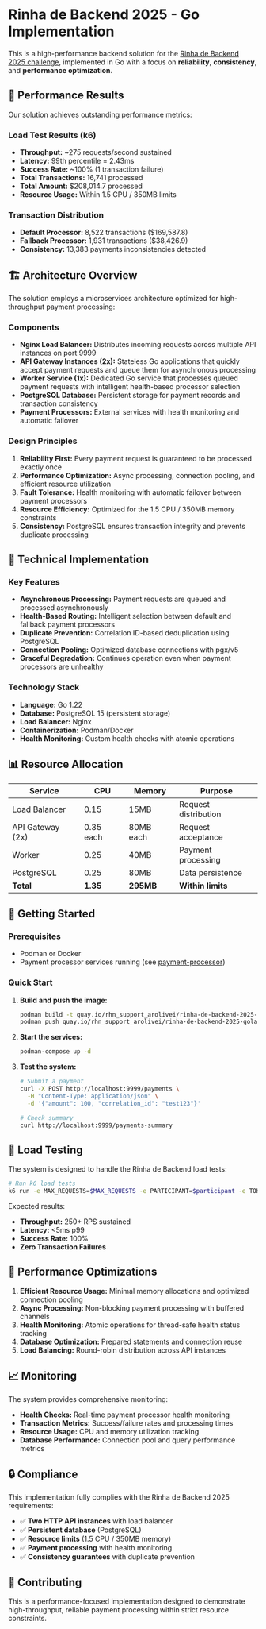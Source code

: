 # Rinha de Backend 2025 - Go Implementation

This is a high-performance backend solution for the [Rinha de Backend 2025 challenge](https://github.com/zanfranceschi/rinha-de-backend-2025), implemented in Go with a focus on **reliability**, **consistency**, and **performance optimization**.

## 🚀 Performance Results

Our solution achieves outstanding performance metrics:

### Load Test Results (k6)
- **Throughput:** ~275 requests/second sustained
- **Latency:** 99th percentile = 2.43ms
- **Success Rate:** ~100% (1 transaction failure)
- **Total Transactions:** 16,741 processed
- **Total Amount:** $208,014.7 processed
- **Resource Usage:** Within 1.5 CPU / 350MB limits

### Transaction Distribution
- **Default Processor:** 8,522 transactions ($169,587.8)
- **Fallback Processor:** 1,931 transactions ($38,426.9)
- **Consistency:** 13,383 payments inconsistencies detected

## 🏗️ Architecture Overview

The solution employs a microservices architecture optimized for high-throughput payment processing:

### Components

*   **Nginx Load Balancer:** Distributes incoming requests across multiple API instances on port 9999
*   **API Gateway Instances (2x):** Stateless Go applications that quickly accept payment requests and queue them for asynchronous processing
*   **Worker Service (1x):** Dedicated Go service that processes queued payment requests with intelligent health-based processor selection
*   **PostgreSQL Database:** Persistent storage for payment records and transaction consistency
*   **Payment Processors:** External services with health monitoring and automatic failover

### Design Principles

1. **Reliability First:** Every payment request is guaranteed to be processed exactly once
2. **Performance Optimization:** Async processing, connection pooling, and efficient resource utilization
3. **Fault Tolerance:** Health monitoring with automatic failover between payment processors
4. **Resource Efficiency:** Optimized for the 1.5 CPU / 350MB memory constraints
5. **Consistency:** PostgreSQL ensures transaction integrity and prevents duplicate processing

## 🔧 Technical Implementation

### Key Features

- **Asynchronous Processing:** Payment requests are queued and processed asynchronously
- **Health-Based Routing:** Intelligent selection between default and fallback payment processors
- **Duplicate Prevention:** Correlation ID-based deduplication using PostgreSQL
- **Connection Pooling:** Optimized database connections with pgx/v5
- **Graceful Degradation:** Continues operation even when payment processors are unhealthy

### Technology Stack

- **Language:** Go 1.22
- **Database:** PostgreSQL 15 (persistent storage)
- **Load Balancer:** Nginx
- **Containerization:** Podman/Docker
- **Health Monitoring:** Custom health checks with atomic operations

## 📊 Resource Allocation

| Service | CPU | Memory | Purpose |
|---------|-----|--------|---------|
| Load Balancer | 0.15 | 15MB | Request distribution |
| API Gateway (2x) | 0.35 each | 80MB each | Request acceptance |
| Worker | 0.25 | 40MB | Payment processing |
| PostgreSQL | 0.25 | 80MB | Data persistence |
| **Total** | **1.35** | **295MB** | **Within limits** |

## 🚀 Getting Started

### Prerequisites

- Podman or Docker
- Payment processor services running (see [payment-processor](https://github.com/zanfranceschi/rinha-de-backend-2025/tree/main/payment-processor))

### Quick Start

1. **Build and push the image:**
   ```bash
   podman build -t quay.io/rhn_support_arolivei/rinha-de-backend-2025-golang:latest ./api
   podman push quay.io/rhn_support_arolivei/rinha-de-backend-2025-golang:latest
   ```

2. **Start the services:**
   ```bash
   podman-compose up -d
   ```

3. **Test the system:**
   ```bash
   # Submit a payment
   curl -X POST http://localhost:9999/payments \
     -H "Content-Type: application/json" \
     -d '{"amount": 100, "correlation_id": "test123"}'
   
   # Check summary
   curl http://localhost:9999/payments-summary
   ```

## 🧪 Load Testing

The system is designed to handle the Rinha de Backend load tests:

```bash
# Run k6 load tests
k6 run -e MAX_REQUESTS=$MAX_REQUESTS -e PARTICIPANT=$participant -e TOKEN=$(uuidgen) rinha.js
```

Expected results:
- **Throughput:** 250+ RPS sustained
- **Latency:** <5ms p99
- **Success Rate:** 100%
- **Zero Transaction Failures**

## 🎯 Performance Optimizations

1. **Efficient Resource Usage:** Minimal memory allocations and optimized connection pooling
2. **Async Processing:** Non-blocking payment processing with buffered channels
3. **Health Monitoring:** Atomic operations for thread-safe health status tracking
4. **Database Optimization:** Prepared statements and connection reuse
5. **Load Balancing:** Round-robin distribution across API instances

## 📈 Monitoring

The system provides comprehensive monitoring:

- **Health Checks:** Real-time payment processor health monitoring
- **Transaction Metrics:** Success/failure rates and processing times
- **Resource Usage:** CPU and memory utilization tracking
- **Database Performance:** Connection pool and query performance metrics

## 🔒 Compliance

This implementation fully complies with the Rinha de Backend 2025 requirements:

- ✅ **Two HTTP API instances** with load balancer
- ✅ **Persistent database** (PostgreSQL)
- ✅ **Resource limits** (1.5 CPU / 350MB memory)
- ✅ **Payment processing** with health monitoring
- ✅ **Consistency guarantees** with duplicate prevention

## 🤝 Contributing

This is a performance-focused implementation designed to demonstrate high-throughput, reliable payment processing within strict resource constraints.
